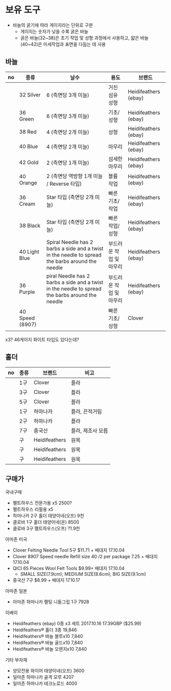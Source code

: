 # 보유 도구

- 바늘의 굵기에 따라 게이지라는 단위로 구분
  - 게이지는 숫자가 낮을 수록 굵은 바늘
  - 굵은 바늘(32~38)은 초기 작업 및 성형 과정에서 사용하고, 얇은 바늘(40~42)은 미세작업과 표면을 다듬는 데 사용

## 바늘

| no | 종류 | 날수 | 용도 | 브랜드 |
| --- | --- | --- | --- | --- | 
|  | 32 Silver | 6 (측면당 3개 미늘) | 거친 섬유 성형 | Heidifeathers (ebay) | 
|  | 36 Green | 6 (측면당 3개 미늘) | 기초/성형 | Heidifeathers (ebay) |
|  | 38 Red | 4 (측면당 2개 미늘) | 성형 | Heidifeathers (ebay) |  
|  | 40 Blue | 4 (측면당 2개 미늘) | 마무리 | Heidifeathers (ebay) | 
|  | 42 Gold | 2 (측면당 1개 미늘) |  섬세한 마무리 | Heidifeathers (ebay) | 
|  | 40 Orange | 2 (측면당 역방향 1개 미늘 / Reverse 타입) | 볼륨 작업 | Heidifeathers (ebay) | 
|  | 36 Cream | Star 타입 (측면당 2개 미늘) | 빠른 기초/작업 | Heidifeathers (ebay) | 
|  | 38 Black | Star 타입 (측면당 2개 미늘)| 빠른 작업/성형 | Heidifeathers (ebay) | 
|  | 40 Light Blue | Spiral Needle has 2 barbs a side and a twist in the needle to spread the barbs around the needle | 부드러운 작업 및 마무리 | Heidifeathers (ebay) |  
|  | 36 Purple | piral Needle has 2 barbs a side and a twist in the needle to spread the barbs around the needle | 부드러운 작업 및 마무리 | Heidifeathers (ebay) | 
| | 40 Speed (8907) | | 빠른 기초/성형 | Clover |

x3?
46게이지 화이트 타입도 있다는데?

## 홀더

| no | 종류 | 브랜드 | 비고 |
| --- | --- | --- | --- | 
|  | 1구 |  Clover | 플라 |
|  | 3구  | Clover | 플라 |
|  | 5구  | Clover | 플라 |
|  | 1구 |  하마나카 | 플라, 끈적거림 |
|  | 2구 |  하마나카 | 플라 |
|  | 7구 | 중국산 | 플라, 제조사 모름 |
|  | 구 | Heidifeathers | 원목 |
|  | 구 | Heidifeathers | 원목 |
|  | 구 | Heidifeathers | 원목 |


## 구매가

국내구매

- 펠트하우스 전문가용 x5 2500?
- 펠트하우스 리필용 x5
- 하마나카 2구 홀더 태양이네(오프) 9천
- 클로바 1구 홀더 태양이네(온) 8500
- 클로바 3구 펠트하우스(오프) ?1.9천


아마존 미국

- Clover Felting Needle Tool 5구 $11.71 + 배대지 17.10.04
- Clover 8907 Speed needle Refill size 40 /2 per package 7.25 + 배대지 17.10.04
- QICI 65 Pieces Wool Felt Tools $9.99+ 배대지 17.10.04
  - SMALL SIZE(7.9cm); MEDIUM SIZE(8.6cm); BIG SIZE(9.1cm)
- 중국산 7구 $8.99 + 배대지 17.10.17


아마존 일본

- 아마존  하마나카 펠팅 니들그립 1구 7928


이베이 

 - Heidifeathers (ebay) 0종 x3 세트 2017.10.16 17.39GBP ($25.99)
 - Heidifeathers® 홀더 3종 19,846
 - Heidifeathers® 바늘 블루x10 7,840
 - Heidifeathers® 바늘 골드x10 7,840
 - Heidifeathers® 바늘 오렌지x10 7,840


 기타 부자재

 - 양모전용 와이어 태양이네(오프) 3600
 - 일마존  하마나카 골격 모루 4207
 - 일마존  하마나카 테크노로드 4000
